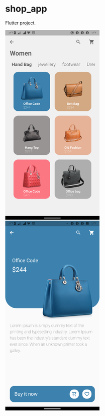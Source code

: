 # shop_app

 Flutter project.
 
 <img src="screens shot/Screenshot_٢٠٢١٠٤٠٩-٠١٣٢٥٢.png" width="300"> 
 
 <img src="screens shot/Screenshot_٢٠٢١٠٤٠٩-٠١٣٣٠١.png" width="300">
  
